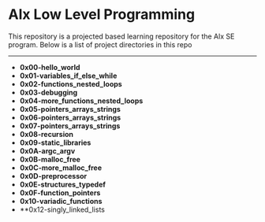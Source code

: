 # Alx Low Level Programming
This repository is a projected based learning repository for the Alx SE program.
Below is a list of project directories in this repo

---
- **0x00-hello_world**
- **0x01-variables_if_else_while**
- **0x02-functions_nested_loops**
- **0x03-debugging**
- **0x04-more_functions_nested_loops**
- **0x05-pointers_arrays_strings**
- **0x06-pointers_arrays_strings**
- **0x07-pointers_arrays_strings**
- **0x08-recursion**
- **0x09-static_libraries**
- **0x0A-argc_argv**
- **0x0B-malloc_free**
- **0x0C-more_malloc_free**
- **0x0D-preprocessor**
- **0x0E-structures_typedef**
- **0x0F-function_pointers**
- **0x10-variadic_functions**
- **0x12-singly_linked_lists

